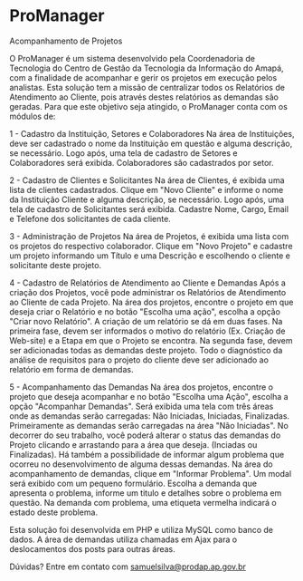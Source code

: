 ProManager
==========

Acompanhamento de Projetos

O ProManager é um sistema desenvolvido pela Coordenadoria de Tecnologia do Centro de Gestão da Tecnologia da Informação do Amapá, com a finalidade de acompanhar e gerir os projetos em execução pelos analistas.
Esta solução tem a missão de centralizar todos os Relatórios de Atendimento ao Cliente, pois através destes relatórios as demandas são geradas.
Para que este objetivo seja atingido, o ProManager conta com os módulos de:

1 - Cadastro da Instituição, Setores e Colaboradores
Na área de Instituições, deve ser cadastrado o nome da Instituição em questão e alguma descrição, se necessário.
Logo após, uma tela de cadastro de Setores e Colaboradores será exibida.
Colaboradores são cadastrados por setor.

2 - Cadastro de Clientes e Solicitantes
Na área de Clientes, é exibida uma lista de clientes cadastrados.
Clique em "Novo Cliente" e informe o nome da Instituição Cliente e alguma descrição, se necessário.
Logo após, uma tela de cadastro de Solicitantes será exibida.
Cadastre Nome, Cargo, Email e Telefone dos solicitantes de cada cliente.

3 - Administração de Projetos
Na área de Projetos, é exibida uma lista com os projetos do respectivo colaborador.
Clique em "Novo Projeto" e cadastre um projeto informando um Título e uma Descrição e escolhendo o cliente e solicitante deste projeto.

4 - Cadastro de Relatórios de Atendimento ao Cliente e Demandas
Após a criação dos Projetos, você pode administrar os Relatórios de Atendimento ao Cliente de cada Projeto.
Na área dos projetos, encontre o projeto em que deseja criar o Relatório e no botão "Escolha uma ação", escolha a opção "Criar novo Relatório".
A criação de um relatório se dá em duas fases.
Na primeira fase, devem ser informados o motivo do relatório (Ex. Criação de Web-site) e a Etapa em que o Projeto se encontra.
Na segunda fase, devem ser adicionadas todas as demandas deste projeto. Todo o diagnóstico da análise de requisitos para o projeto do cliente deve ser adicionado ao relatório em forma de demandas.

5 - Acompanhamento das Demandas
Na área dos projetos, encontre o projeto que deseja acompanhar e no botão "Escolha uma Ação", escolha a opção "Acompanhar Demandas".
Será exibida uma tela com três áreas onde as demandas serão carregadas: Não Iniciadas, Iniciadas, Finalizadas.
Primeiramente as demandas serão carregadas na área "Não Iniciadas".
No decorrer do seu trabalho, você poderá alterar o status das demandas do Projeto clicando e arrastando para a área que deseja. (Inciadas ou Finalizadas).
Há também a possibilidade de informar algum problema que ocorreu no desenvolvimento de alguma dessas demandas.
Na área do acompanhamento de demandas, clique em "Informar Problema". Um modal será exibido com um pequeno formulário.
Escolha a demanda que apresenta o problema, informe um titulo e detalhes sobre o problema em questão.
Na demanda com problema, uma etiqueta vermelha indicará o estado deste problema.

Esta solução foi desenvolvida em PHP e utiliza MySQL como banco de dados.
A área de demandas utiliza chamadas em Ajax para o deslocamentos dos posts para outras áreas.

Dúvidas? Entre em contato com samuelsilva@prodap.ap.gov.br
